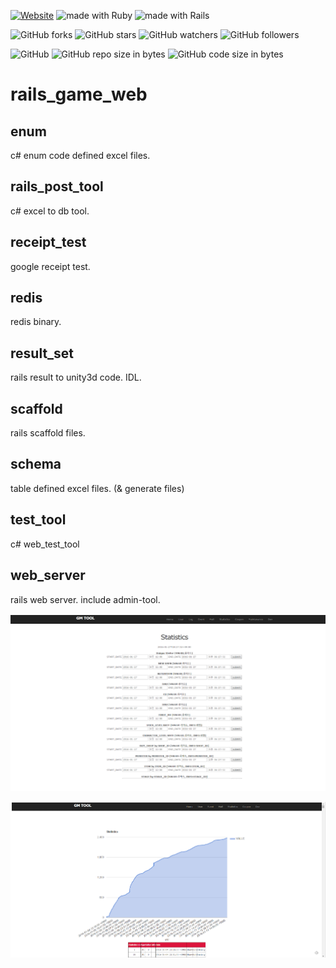 [![Website](https://img.shields.io/website-up-down-green-red/http/shields.io.svg?label=elky-essay)](https://elky84.github.io)
<img src="https://img.shields.io/badge/made%20with-Ruby-red.svg" alt="made with Ruby">
<img src="https://img.shields.io/badge/made%20with-Rails-orange.svg" alt="made with Rails">

![GitHub forks](https://img.shields.io/github/forks/elky84/rails_game_web.svg?style=social&label=Fork)
![GitHub stars](https://img.shields.io/github/stars/elky84/rails_game_web.svg?style=social&label=Stars)
![GitHub watchers](https://img.shields.io/github/watchers/elky84/rails_game_web.svg?style=social&label=Watch)
![GitHub followers](https://img.shields.io/github/followers/elky84.svg?style=social&label=Follow)

![GitHub](https://img.shields.io/github/license/mashape/apistatus.svg)
![GitHub repo size in bytes](https://img.shields.io/github/repo-size/elky84/rails_game_web.svg)
![GitHub code size in bytes](https://img.shields.io/github/languages/code-size/elky84/rails_game_web.svg)

# rails_game_web

## enum
c# enum code defined excel files.

## rails_post_tool
c# excel to db tool.

## receipt_test
google receipt test.

## redis
redis binary.

## result_set
rails result to unity3d code. IDL.

## scaffold
rails scaffold files.

## schema
table defined excel files. (& generate files)

## test_tool
c# web_test_tool

## web_server
rails web server.
include admin-tool.

![rails_game_web_01](./rails_game_web_01.png)

![rails_game_web_02](./rails_game_web_02.png)

